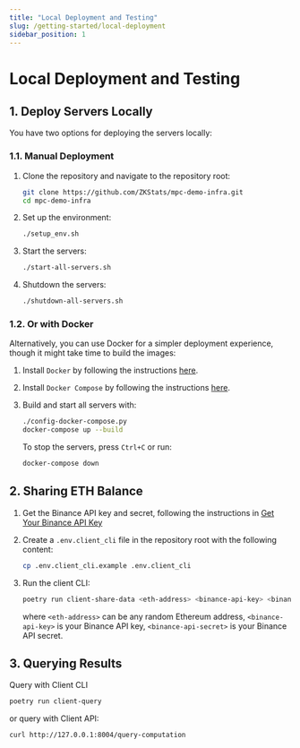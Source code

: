 ```yaml
---
title: "Local Deployment and Testing"
slug: /getting-started/local-deployment
sidebar_position: 1
---
```


# Local Deployment and Testing

## 1. Deploy Servers Locally

You have two options for deploying the servers locally:

### 1.1. Manual Deployment

1. Clone the repository and navigate to the repository root:
   ```bash
   git clone https://github.com/ZKStats/mpc-demo-infra.git
   cd mpc-demo-infra
   ```

2. Set up the environment:
   ```bash
   ./setup_env.sh
   ```

3. Start the servers:
   ```bash
   ./start-all-servers.sh
   ```

4. Shutdown the servers:
   ```bash
   ./shutdown-all-servers.sh
   ```

### 1.2. Or with Docker

Alternatively, you can use Docker for a simpler deployment experience, though it might take time to build the images:

1. Install `Docker` by following the instructions [here](https://docs.docker.com/engine/install/).

2. Install `Docker Compose` by following the instructions [here](https://docs.docker.com/compose/install/).

3. Build and start all servers with:
   ```bash
   ./config-docker-compose.py
   docker-compose up --build
   ```

   To stop the servers, press `Ctrl+C` or run:
   ```bash
   docker-compose down
   ```


## 2. Sharing ETH Balance

1. Get the Binance API key and secret, following the instructions in [Get Your Binance API Key](https://github.com/ZKStats/mpc-demo-infra/blob/main/mpc_demo_infra/client_cli/docker/README.md#step-1-get-your-binance-api-key)

2. Create a `.env.client_cli` file in the repository root with the following content:
    ```bash
    cp .env.client_cli.example .env.client_cli
    ```

3. Run the client CLI:
    ```bash
    poetry run client-share-data <eth-address> <binance-api-key> <binance-api-secret>
    ```
    where `<eth-address>` can be any random Ethereum address, `<binance-api-key>` is your Binance API key, `<binance-api-secret>` is your Binance API secret.


## 3. Querying Results

Query with Client CLI
```bash
poetry run client-query
```

or query with Client API:
```bash
curl http://127.0.0.1:8004/query-computation
```
